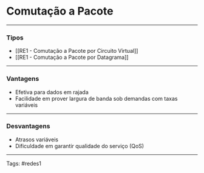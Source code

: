 # Comutação a Pacote

---

### Tipos

- [[RE1 - Comutação a Pacote por Circuito Virtual]]
- [[RE1 - Comutação a Pacote por Datagrama]]

---

### Vantagens

- Efetiva para dados em rajada
- Facilidade em prover largura de banda sob demandas com taxas variáveis

---

### Desvantagens

- Atrasos variáveis
- Dificuldade em garantir qualidade do serviço (QoS)

---

Tags: #redes1 